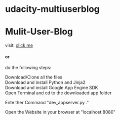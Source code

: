 # udacity-multiuserblog
<h1> Mulit-User-Blog </h1>

visit: <a href="https://www.nirvan18251967.appspot.com/blog">click me</a>

<h4>or</h4>

do the following steps:

Download/Clone all the files <br>
Download and install Python and Jinja2<br>
Download and install Google App Engine SDK<br>
Open Terminal and cd to the downloaded app folder<br>

Ente ther Command "dev_appserver.py ."<br>

Open the Website in your browser at "localhost:8080"<br>
